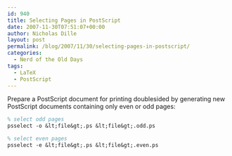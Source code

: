 ```yaml
---
id: 940
title: Selecting Pages in PostScript
date: 2007-11-30T07:51:07+00:00
author: Nicholas Dille
layout: post
permalink: /blog/2007/11/30/selecting-pages-in-postscript/
categories:
  - Nerd of the Old Days
tags:
  - LaTeX
  - PostScript
---
```

Prepare a PostScript document for printing doublesided by generating new PostScript documents containing only even or odd pages:<!--more-->

```latex
% select odd pages
psselect -o &lt;file&gt;.ps &lt;file&gt;.odd.ps

% select even pages
psselect -e &lt;file&gt;.ps &lt;file&gt;.even.ps
```